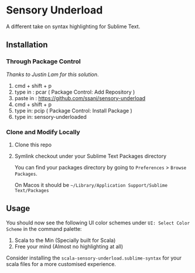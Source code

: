 # Sensory Underload

A different take on syntax highlighting for Sublime Text.

## Installation

### Through Package Control

_Thanks to Justin Lam for this solution_.

1. cmd + shift + p
1. type in : pcar ( Package Control: Add Repository )
1. paste in : https://github.com/ssanj/sensory-underload
1. cmd + shift + p
1. type in: pcip ( Package Control: Install Package )
1. type in: sensory-underloaded

### Clone and Modify Locally

1. Clone this repo
1. Symlink checkout under your Sublime Text Packages directory

    You can find your packages directory by going to `Preferences` > `Browse Packages`.

    On Macos it should be `~/Library/Application Support/Sublime Text/Packages`


## Usage

You should now see the following UI color schemes under `UI: Select Color Scheme` in the command palette:
1. Scala to the Min (Specially built for Scala)
1. Free your mind (Almost no highlighting at all)


Consider installing the `scala-sensory-underload.sublime-syntax` for your scala files for a more customised experience.
